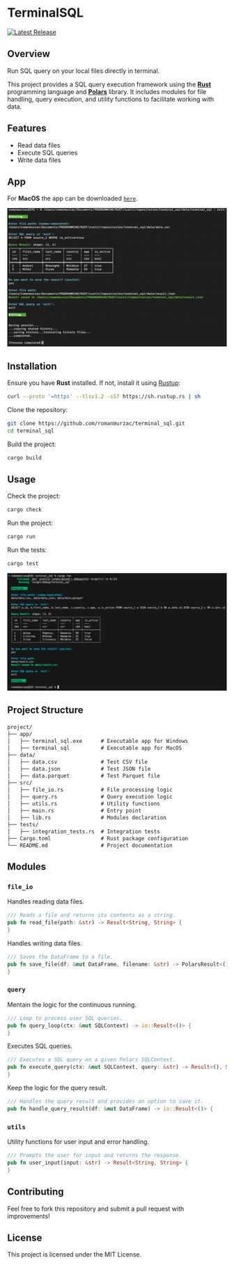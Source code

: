 # TerminalSQL

[![Latest Release](https://img.shields.io/github/v/release/romanmurzac/terminal_sql)](https://github.com/romanmurzac/terminal_sql/releases/latest)

## Overview
Run SQL query on your local files directly in terminal.

This project provides a SQL query execution framework using the [**Rust**](https://www.rust-lang.org/) programming language and [**Polars**](https://docs.rs/polars/latest/polars/) library. It includes modules for file handling, query execution, and utility functions to facilitate working with data.

## Features
- Read data files
- Execute SQL queries
- Write data files

## App
For **MacOS** the app can be downloaded [`here`](app/terminal_sql).

![Image 1.1](media/image_1.1.png)

## Installation
Ensure you have **Rust** installed. If not, install it using [Rustup](https://rustup.rs/):
```sh
curl --proto '=https' --tlsv1.2 -sSf https://sh.rustup.rs | sh
```

Clone the repository:
```sh
git clone https://github.com/romanmurzac/terminal_sql.git
cd terminal_sql
```

Build the project:
```sh
cargo build
```

## Usage
Check the project:
```sh
cargo check
```

Run the project:
```sh
cargo run
```

Run the tests:
```sh
cargo test
```

![Image 1.2](media/image_1.2.png)

## Project Structure
```
project/
├── app/
│   ├── terminal_sql.exe      # Executable app for Windows
│   ├── terminal_sql          # Executable app for MacOS
├── data/
│   ├── data.csv              # Test CSV file
│   ├── data.json             # Test JSON file
│   ├── data.parquet          # Test Parquet file
├── src/
│   ├── file_io.rs            # File processing logic
│   ├── query.rs              # Query execution logic
│   ├── utils.rs              # Utility functions
│   ├── main.rs               # Entry point
│   ├── lib.rs                # Modules declaration
├── tests/
│   ├── integration_tests.rs  # Integration tests
├── Cargo.toml                # Rust package configuration
└── README.md                 # Project documentation
```

## Modules

### `file_io`
Handles reading data files.
```rust
/// Reads a file and returns its contents as a string.
pub fn read_file(path: &str) -> Result<String, String> {
}
```

Handles writing data files.
```rust
/// Saves the DataFrame to a file.
pub fn save_file(df: &mut DataFrame, filename: &str) -> PolarsResult<()> {
}
```

### `query`
Mentain the logic for the continuous running.
```rust
/// Loop to process user SQL queries.
pub fn query_loop(ctx: &mut SQLContext) -> io::Result<()> {
}
```

Executes SQL queries.
```rust
/// Executes a SQL query on a given Polars SQLContext.
pub fn execute_query(ctx: &mut SQLContext, query: &str) -> Result<(), String> {
}
```

Keep the logic for the query result.
```rust
/// Handles the query result and provides an option to save it.
pub fn handle_query_result(df: &mut DataFrame) -> io::Result<()> {
```

### `utils`
Utility functions for user input and error handling.
```rust
/// Prompts the user for input and returns the response.
pub fn user_input(input: &str) -> Result<String, String> {
}
```

## Contributing
Feel free to fork this repository and submit a pull request with improvements!

## License
This project is licensed under the MIT License.

